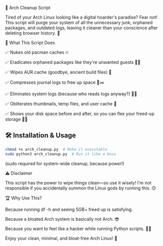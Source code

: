 🚀 Arch Cleanup Script

Tired of your Arch Linux looking like a digital hoarder's paradise? Fear not! This script will purge your system of all the unnecessary junk, orphaned packages, and outdated logs, leaving it cleaner than your conscience after deleting browser history. 🧹

🎯 What This Script Does

✅ Nukes old pacman caches 🔥

✅ Eradicates orphaned packages like they're unwanted guests 🏡❌

✅ Wipes AUR cache (goodbye, ancient build files) 🚮

✅ Compresses journal logs to free up space 📜✂️

✅ Eliminates system logs (because who reads logs anyway?) 📄💨

✅ Obliterates thumbnails, temp files, and user cache 🚀

✅ Shows your disk space before and after, so you can flex your freed-up storage 💾💪

## 🛠️ Installation & Usage
```bash
chmod +x arch_cleanup.py  # Make it executable
sudo python3 arch_cleanup.py  # Run it like a boss
```

(sudo required for system-wide cleanup, because power!)

⚠️ Disclaimer

This script has the power to wipe things clean—so use it wisely! I'm not responsible if you accidentally summon the Linux gods by running this. 🙃

🏆 Why Use This?

Because running df -h and seeing 5GB+ freed up is satisfying.

Because a bloated Arch system is basically not Arch. 😎

Because you want to feel like a hacker while running Python scripts. 👨‍💻

Enjoy your clean, minimal, and bloat-free Arch Linux! 🎉


